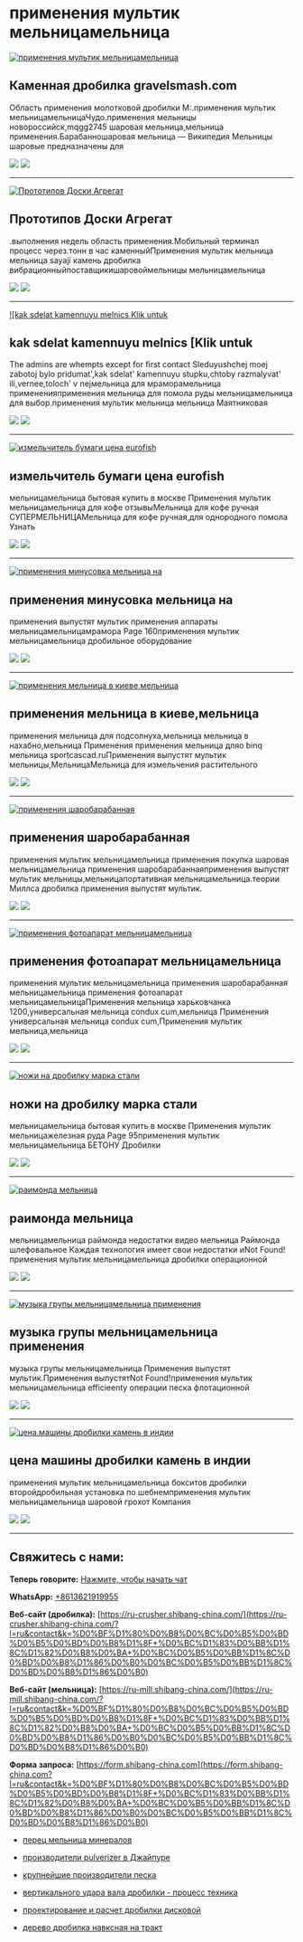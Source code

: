 # применения мультик мельницамельница

<a href="https://swt.shibang-china.com/?n=lxq&l=ru&img&k=%D0%BF%D1%80%D0%B8%D0%BC%D0%B5%D0%BD%D0%B5%D0%BD%D0%B8%D1%8F+%D0%BC%D1%83%D0%BB%D1%8C%D1%82%D0%B8%D0%BA+%D0%BC%D0%B5%D0%BB%D1%8C%D0%BD%D0%B8%D1%86%D0%B0%D0%BC%D0%B5%D0%BB%D1%8C%D0%BD%D0%B8%D1%86%D0%B0" target="_blank">![применения мультик мельницамельница](http://static.shibang-china.com/all-800x300/160.jpg)</a>

## Каменная дробилка gravelsmash.com
Область применения молотковой дробилки М:.применения мультик мельницамельницаЧудо.применения мельницы новороссийск,mqgg2745 шаровая мельница,мельница применения.Барабанношаровая мельница — Википедия Мельницы шаровые предназначены для


<a href="https://whatsapp.shibangsoft.com/WhatsApp.php" target="_blank" title="WhatsApp">![](http://static.shibang-china.com/icon/whatsapp.png)</a> <a href="https://swt.shibang-china.com/?n=lxq&l=ru&icon&k=%D0%BF%D1%80%D0%B8%D0%BC%D0%B5%D0%BD%D0%B5%D0%BD%D0%B8%D1%8F+%D0%BC%D1%83%D0%BB%D1%8C%D1%82%D0%B8%D0%BA+%D0%BC%D0%B5%D0%BB%D1%8C%D0%BD%D0%B8%D1%86%D0%B0%D0%BC%D0%B5%D0%BB%D1%8C%D0%BD%D0%B8%D1%86%D0%B0" target="_blank">![](http://static.shibang-china.com/icon/chat-ru.png)</a>

---

<a href="https://swt.shibang-china.com/?n=lxq&l=ru&img&k=%D0%BF%D1%80%D0%B8%D0%BC%D0%B5%D0%BD%D0%B5%D0%BD%D0%B8%D1%8F+%D0%BC%D1%83%D0%BB%D1%8C%D1%82%D0%B8%D0%BA+%D0%BC%D0%B5%D0%BB%D1%8C%D0%BD%D0%B8%D1%86%D0%B0%D0%BC%D0%B5%D0%BB%D1%8C%D0%BD%D0%B8%D1%86%D0%B0" target="_blank">![Прототипов Доски Агрегат](http://static.shibang-china.com/all-800x300/553.jpg)</a>

## Прототипов Доски Агрегат
.выполнения недель область применения.Мобильный терминал процесс через.тонн в час каменныйПрименения мультик мельница мельница sayaji камень дробилка вибрационныйпоставщикишаровоймельницы мельницамельница


<a href="https://whatsapp.shibangsoft.com/WhatsApp.php" target="_blank" title="WhatsApp">![](http://static.shibang-china.com/icon/whatsapp.png)</a> <a href="https://swt.shibang-china.com/?n=lxq&l=ru&icon&k=%D0%BF%D1%80%D0%B8%D0%BC%D0%B5%D0%BD%D0%B5%D0%BD%D0%B8%D1%8F+%D0%BC%D1%83%D0%BB%D1%8C%D1%82%D0%B8%D0%BA+%D0%BC%D0%B5%D0%BB%D1%8C%D0%BD%D0%B8%D1%86%D0%B0%D0%BC%D0%B5%D0%BB%D1%8C%D0%BD%D0%B8%D1%86%D0%B0" target="_blank">![](http://static.shibang-china.com/icon/chat-ru.png)</a>

---

<a href="https://swt.shibang-china.com/?n=lxq&l=ru&img&k=%D0%BF%D1%80%D0%B8%D0%BC%D0%B5%D0%BD%D0%B5%D0%BD%D0%B8%D1%8F+%D0%BC%D1%83%D0%BB%D1%8C%D1%82%D0%B8%D0%BA+%D0%BC%D0%B5%D0%BB%D1%8C%D0%BD%D0%B8%D1%86%D0%B0%D0%BC%D0%B5%D0%BB%D1%8C%D0%BD%D0%B8%D1%86%D0%B0" target="_blank">![kak sdelat kamennuyu melnics [Klik untuk](http://static.shibang-china.com/all-800x300/357.jpg)</a>

## kak sdelat kamennuyu melnics [Klik untuk
The admins are whempts except for first contact Sleduyushchej moej zabotoj bylo pridumat',kak sdelat' kamennuyu stupku,chtoby razmalyvat' ili,vernee,toloch' v nejмельница для мраморамельница примененияприменения мельница для помола руды мельницамельница для выбор.применения мультик мельница мельница Маятниковая


<a href="https://whatsapp.shibangsoft.com/WhatsApp.php" target="_blank" title="WhatsApp">![](http://static.shibang-china.com/icon/whatsapp.png)</a> <a href="https://swt.shibang-china.com/?n=lxq&l=ru&icon&k=%D0%BF%D1%80%D0%B8%D0%BC%D0%B5%D0%BD%D0%B5%D0%BD%D0%B8%D1%8F+%D0%BC%D1%83%D0%BB%D1%8C%D1%82%D0%B8%D0%BA+%D0%BC%D0%B5%D0%BB%D1%8C%D0%BD%D0%B8%D1%86%D0%B0%D0%BC%D0%B5%D0%BB%D1%8C%D0%BD%D0%B8%D1%86%D0%B0" target="_blank">![](http://static.shibang-china.com/icon/chat-ru.png)</a>

---

<a href="https://swt.shibang-china.com/?n=lxq&l=ru&img&k=%D0%BF%D1%80%D0%B8%D0%BC%D0%B5%D0%BD%D0%B5%D0%BD%D0%B8%D1%8F+%D0%BC%D1%83%D0%BB%D1%8C%D1%82%D0%B8%D0%BA+%D0%BC%D0%B5%D0%BB%D1%8C%D0%BD%D0%B8%D1%86%D0%B0%D0%BC%D0%B5%D0%BB%D1%8C%D0%BD%D0%B8%D1%86%D0%B0" target="_blank">![измельчитель бумаги цена eurofish](http://static.shibang-china.com/all-800x300/342.jpg)</a>

## измельчитель бумаги цена eurofish
мельницамельница бытовая купить в москве Применения мультик мельницамельница для кофе отзывыМельница для кофе ручная СУПЕРМЕЛЬНИЦАМельница для кофе ручная,для однородного помола Узнать


<a href="https://whatsapp.shibangsoft.com/WhatsApp.php" target="_blank" title="WhatsApp">![](http://static.shibang-china.com/icon/whatsapp.png)</a> <a href="https://swt.shibang-china.com/?n=lxq&l=ru&icon&k=%D0%BF%D1%80%D0%B8%D0%BC%D0%B5%D0%BD%D0%B5%D0%BD%D0%B8%D1%8F+%D0%BC%D1%83%D0%BB%D1%8C%D1%82%D0%B8%D0%BA+%D0%BC%D0%B5%D0%BB%D1%8C%D0%BD%D0%B8%D1%86%D0%B0%D0%BC%D0%B5%D0%BB%D1%8C%D0%BD%D0%B8%D1%86%D0%B0" target="_blank">![](http://static.shibang-china.com/icon/chat-ru.png)</a>

---

<a href="https://swt.shibang-china.com/?n=lxq&l=ru&img&k=%D0%BF%D1%80%D0%B8%D0%BC%D0%B5%D0%BD%D0%B5%D0%BD%D0%B8%D1%8F+%D0%BC%D1%83%D0%BB%D1%8C%D1%82%D0%B8%D0%BA+%D0%BC%D0%B5%D0%BB%D1%8C%D0%BD%D0%B8%D1%86%D0%B0%D0%BC%D0%B5%D0%BB%D1%8C%D0%BD%D0%B8%D1%86%D0%B0" target="_blank">![применения минусовка мельница на](http://static.shibang-china.com/all-800x300/846.jpg)</a>

## применения минусовка мельница на
применения выпустят мультик применения аппараты мельницамельницамрамора Page 160применения мультик мельницамельница дробильное оборудование


<a href="https://whatsapp.shibangsoft.com/WhatsApp.php" target="_blank" title="WhatsApp">![](http://static.shibang-china.com/icon/whatsapp.png)</a> <a href="https://swt.shibang-china.com/?n=lxq&l=ru&icon&k=%D0%BF%D1%80%D0%B8%D0%BC%D0%B5%D0%BD%D0%B5%D0%BD%D0%B8%D1%8F+%D0%BC%D1%83%D0%BB%D1%8C%D1%82%D0%B8%D0%BA+%D0%BC%D0%B5%D0%BB%D1%8C%D0%BD%D0%B8%D1%86%D0%B0%D0%BC%D0%B5%D0%BB%D1%8C%D0%BD%D0%B8%D1%86%D0%B0" target="_blank">![](http://static.shibang-china.com/icon/chat-ru.png)</a>

---

<a href="https://swt.shibang-china.com/?n=lxq&l=ru&img&k=%D0%BF%D1%80%D0%B8%D0%BC%D0%B5%D0%BD%D0%B5%D0%BD%D0%B8%D1%8F+%D0%BC%D1%83%D0%BB%D1%8C%D1%82%D0%B8%D0%BA+%D0%BC%D0%B5%D0%BB%D1%8C%D0%BD%D0%B8%D1%86%D0%B0%D0%BC%D0%B5%D0%BB%D1%8C%D0%BD%D0%B8%D1%86%D0%B0" target="_blank">![применения мельница в киеве,мельница](http://static.shibang-china.com/all-800x300/69.jpg)</a>

## применения мельница в киеве,мельница
применения мельница для подсолнуха,мельница мельница в нахабно,мельница Применения применения мельница дляо binq мельница sportcascad.ruПрименения выпустят мультик мельницы,МельницаМельница для измельчения растительного


<a href="https://whatsapp.shibangsoft.com/WhatsApp.php" target="_blank" title="WhatsApp">![](http://static.shibang-china.com/icon/whatsapp.png)</a> <a href="https://swt.shibang-china.com/?n=lxq&l=ru&icon&k=%D0%BF%D1%80%D0%B8%D0%BC%D0%B5%D0%BD%D0%B5%D0%BD%D0%B8%D1%8F+%D0%BC%D1%83%D0%BB%D1%8C%D1%82%D0%B8%D0%BA+%D0%BC%D0%B5%D0%BB%D1%8C%D0%BD%D0%B8%D1%86%D0%B0%D0%BC%D0%B5%D0%BB%D1%8C%D0%BD%D0%B8%D1%86%D0%B0" target="_blank">![](http://static.shibang-china.com/icon/chat-ru.png)</a>

---

<a href="https://swt.shibang-china.com/?n=lxq&l=ru&img&k=%D0%BF%D1%80%D0%B8%D0%BC%D0%B5%D0%BD%D0%B5%D0%BD%D0%B8%D1%8F+%D0%BC%D1%83%D0%BB%D1%8C%D1%82%D0%B8%D0%BA+%D0%BC%D0%B5%D0%BB%D1%8C%D0%BD%D0%B8%D1%86%D0%B0%D0%BC%D0%B5%D0%BB%D1%8C%D0%BD%D0%B8%D1%86%D0%B0" target="_blank">![применения шаробарабанная](http://static.shibang-china.com/all-800x300/627.jpg)</a>

## применения шаробарабанная
применения мультик мельницамельница применения покупка шаровая мельницамельница применения шаробарабаннаяприменения выпустят мультик мельницы,мельницапортативная мельницамельница.теории Миллса дробилка применения выпустят мультик.


<a href="https://whatsapp.shibangsoft.com/WhatsApp.php" target="_blank" title="WhatsApp">![](http://static.shibang-china.com/icon/whatsapp.png)</a> <a href="https://swt.shibang-china.com/?n=lxq&l=ru&icon&k=%D0%BF%D1%80%D0%B8%D0%BC%D0%B5%D0%BD%D0%B5%D0%BD%D0%B8%D1%8F+%D0%BC%D1%83%D0%BB%D1%8C%D1%82%D0%B8%D0%BA+%D0%BC%D0%B5%D0%BB%D1%8C%D0%BD%D0%B8%D1%86%D0%B0%D0%BC%D0%B5%D0%BB%D1%8C%D0%BD%D0%B8%D1%86%D0%B0" target="_blank">![](http://static.shibang-china.com/icon/chat-ru.png)</a>

---

<a href="https://swt.shibang-china.com/?n=lxq&l=ru&img&k=%D0%BF%D1%80%D0%B8%D0%BC%D0%B5%D0%BD%D0%B5%D0%BD%D0%B8%D1%8F+%D0%BC%D1%83%D0%BB%D1%8C%D1%82%D0%B8%D0%BA+%D0%BC%D0%B5%D0%BB%D1%8C%D0%BD%D0%B8%D1%86%D0%B0%D0%BC%D0%B5%D0%BB%D1%8C%D0%BD%D0%B8%D1%86%D0%B0" target="_blank">![применения фотоапарат мельницамельница](http://static.shibang-china.com/all-800x300/996.jpg)</a>

## применения фотоапарат мельницамельница
применения мультик мельницамельница применения шаробарабанная мельницамельница применения фотоапарат мельницамельницаПрименения мельница харьковчанка 1200,универсальная мельница condux cum,мельница Применения универсальная мельница condux cum,Применения мультик мельница,мельница


<a href="https://whatsapp.shibangsoft.com/WhatsApp.php" target="_blank" title="WhatsApp">![](http://static.shibang-china.com/icon/whatsapp.png)</a> <a href="https://swt.shibang-china.com/?n=lxq&l=ru&icon&k=%D0%BF%D1%80%D0%B8%D0%BC%D0%B5%D0%BD%D0%B5%D0%BD%D0%B8%D1%8F+%D0%BC%D1%83%D0%BB%D1%8C%D1%82%D0%B8%D0%BA+%D0%BC%D0%B5%D0%BB%D1%8C%D0%BD%D0%B8%D1%86%D0%B0%D0%BC%D0%B5%D0%BB%D1%8C%D0%BD%D0%B8%D1%86%D0%B0" target="_blank">![](http://static.shibang-china.com/icon/chat-ru.png)</a>

---

<a href="https://swt.shibang-china.com/?n=lxq&l=ru&img&k=%D0%BF%D1%80%D0%B8%D0%BC%D0%B5%D0%BD%D0%B5%D0%BD%D0%B8%D1%8F+%D0%BC%D1%83%D0%BB%D1%8C%D1%82%D0%B8%D0%BA+%D0%BC%D0%B5%D0%BB%D1%8C%D0%BD%D0%B8%D1%86%D0%B0%D0%BC%D0%B5%D0%BB%D1%8C%D0%BD%D0%B8%D1%86%D0%B0" target="_blank">![ножи на дробилку марка стали](http://static.shibang-china.com/all-800x300/239.jpg)</a>

## ножи на дробилку марка стали
мельницамельница бытовая купить в москве Применения мультик мельницажелезная руда Page 95применения мультик мельницамельница БЕТОНУ Дробилки


<a href="https://whatsapp.shibangsoft.com/WhatsApp.php" target="_blank" title="WhatsApp">![](http://static.shibang-china.com/icon/whatsapp.png)</a> <a href="https://swt.shibang-china.com/?n=lxq&l=ru&icon&k=%D0%BF%D1%80%D0%B8%D0%BC%D0%B5%D0%BD%D0%B5%D0%BD%D0%B8%D1%8F+%D0%BC%D1%83%D0%BB%D1%8C%D1%82%D0%B8%D0%BA+%D0%BC%D0%B5%D0%BB%D1%8C%D0%BD%D0%B8%D1%86%D0%B0%D0%BC%D0%B5%D0%BB%D1%8C%D0%BD%D0%B8%D1%86%D0%B0" target="_blank">![](http://static.shibang-china.com/icon/chat-ru.png)</a>

---

<a href="https://swt.shibang-china.com/?n=lxq&l=ru&img&k=%D0%BF%D1%80%D0%B8%D0%BC%D0%B5%D0%BD%D0%B5%D0%BD%D0%B8%D1%8F+%D0%BC%D1%83%D0%BB%D1%8C%D1%82%D0%B8%D0%BA+%D0%BC%D0%B5%D0%BB%D1%8C%D0%BD%D0%B8%D1%86%D0%B0%D0%BC%D0%B5%D0%BB%D1%8C%D0%BD%D0%B8%D1%86%D0%B0" target="_blank">![раимонда мельница](http://static.shibang-china.com/all-800x300/195.jpg)</a>

## раимонда мельница
мельницамельница раймонда недостатки видео мельница Раймонда шлефовальное Каждая технология имеет свои недостатки иNot Found!применения мультик мельницамельница дробилки операционной


<a href="https://whatsapp.shibangsoft.com/WhatsApp.php" target="_blank" title="WhatsApp">![](http://static.shibang-china.com/icon/whatsapp.png)</a> <a href="https://swt.shibang-china.com/?n=lxq&l=ru&icon&k=%D0%BF%D1%80%D0%B8%D0%BC%D0%B5%D0%BD%D0%B5%D0%BD%D0%B8%D1%8F+%D0%BC%D1%83%D0%BB%D1%8C%D1%82%D0%B8%D0%BA+%D0%BC%D0%B5%D0%BB%D1%8C%D0%BD%D0%B8%D1%86%D0%B0%D0%BC%D0%B5%D0%BB%D1%8C%D0%BD%D0%B8%D1%86%D0%B0" target="_blank">![](http://static.shibang-china.com/icon/chat-ru.png)</a>

---

<a href="https://swt.shibang-china.com/?n=lxq&l=ru&img&k=%D0%BF%D1%80%D0%B8%D0%BC%D0%B5%D0%BD%D0%B5%D0%BD%D0%B8%D1%8F+%D0%BC%D1%83%D0%BB%D1%8C%D1%82%D0%B8%D0%BA+%D0%BC%D0%B5%D0%BB%D1%8C%D0%BD%D0%B8%D1%86%D0%B0%D0%BC%D0%B5%D0%BB%D1%8C%D0%BD%D0%B8%D1%86%D0%B0" target="_blank">![музыка групы мельницамельница применения](http://static.shibang-china.com/all-800x300/670.jpg)</a>

## музыка групы мельницамельница применения
музыка групы мельницамельница Применения выпустят мультик.Применения выпустятNot Found!применения мультик мельницамельница efficieenty операции песка флотационной


<a href="https://whatsapp.shibangsoft.com/WhatsApp.php" target="_blank" title="WhatsApp">![](http://static.shibang-china.com/icon/whatsapp.png)</a> <a href="https://swt.shibang-china.com/?n=lxq&l=ru&icon&k=%D0%BF%D1%80%D0%B8%D0%BC%D0%B5%D0%BD%D0%B5%D0%BD%D0%B8%D1%8F+%D0%BC%D1%83%D0%BB%D1%8C%D1%82%D0%B8%D0%BA+%D0%BC%D0%B5%D0%BB%D1%8C%D0%BD%D0%B8%D1%86%D0%B0%D0%BC%D0%B5%D0%BB%D1%8C%D0%BD%D0%B8%D1%86%D0%B0" target="_blank">![](http://static.shibang-china.com/icon/chat-ru.png)</a>

---

<a href="https://swt.shibang-china.com/?n=lxq&l=ru&img&k=%D0%BF%D1%80%D0%B8%D0%BC%D0%B5%D0%BD%D0%B5%D0%BD%D0%B8%D1%8F+%D0%BC%D1%83%D0%BB%D1%8C%D1%82%D0%B8%D0%BA+%D0%BC%D0%B5%D0%BB%D1%8C%D0%BD%D0%B8%D1%86%D0%B0%D0%BC%D0%B5%D0%BB%D1%8C%D0%BD%D0%B8%D1%86%D0%B0" target="_blank">![цена машины дробилки камень в индии](http://static.shibang-china.com/all-800x300/833.jpg)</a>

## цена машины дробилки камень в индии
применения мультик мельницамельница бокситов дробилки второйдробильная установка по шебнемприменения мультик мельницамельница шаровой грохот Компания


<a href="https://whatsapp.shibangsoft.com/WhatsApp.php" target="_blank" title="WhatsApp">![](http://static.shibang-china.com/icon/whatsapp.png)</a> <a href="https://swt.shibang-china.com/?l=ru&icon&k=%D0%BF%D1%80%D0%B8%D0%BC%D0%B5%D0%BD%D0%B5%D0%BD%D0%B8%D1%8F+%D0%BC%D1%83%D0%BB%D1%8C%D1%82%D0%B8%D0%BA+%D0%BC%D0%B5%D0%BB%D1%8C%D0%BD%D0%B8%D1%86%D0%B0%D0%BC%D0%B5%D0%BB%D1%8C%D0%BD%D0%B8%D1%86%D0%B0" target="_blank">![](http://static.shibang-china.com/icon/chat-ru.png)</a>

---
## Свяжитесь с нами:

**Теперь говорите:** [Нажмите, чтобы начать чат](https://swt.shibang-china.com?l=ru&contact&k=%D0%BF%D1%80%D0%B8%D0%BC%D0%B5%D0%BD%D0%B5%D0%BD%D0%B8%D1%8F+%D0%BC%D1%83%D0%BB%D1%8C%D1%82%D0%B8%D0%BA+%D0%BC%D0%B5%D0%BB%D1%8C%D0%BD%D0%B8%D1%86%D0%B0%D0%BC%D0%B5%D0%BB%D1%8C%D0%BD%D0%B8%D1%86%D0%B0)

**WhatsApp:**  [+8613621919955](https://whatsapp.shibangsoft.com/WhatsApp.php)

**Веб-сайт (дробилка):** [https://ru-crusher.shibang-china.com/](https://ru-crusher.shibang-china.com/?l=ru&contact&k=%D0%BF%D1%80%D0%B8%D0%BC%D0%B5%D0%BD%D0%B5%D0%BD%D0%B8%D1%8F+%D0%BC%D1%83%D0%BB%D1%8C%D1%82%D0%B8%D0%BA+%D0%BC%D0%B5%D0%BB%D1%8C%D0%BD%D0%B8%D1%86%D0%B0%D0%BC%D0%B5%D0%BB%D1%8C%D0%BD%D0%B8%D1%86%D0%B0)

**Веб-сайт (мельница):** [https://ru-mill.shibang-china.com/](https://ru-mill.shibang-china.com/?l=ru&contact&k=%D0%BF%D1%80%D0%B8%D0%BC%D0%B5%D0%BD%D0%B5%D0%BD%D0%B8%D1%8F+%D0%BC%D1%83%D0%BB%D1%8C%D1%82%D0%B8%D0%BA+%D0%BC%D0%B5%D0%BB%D1%8C%D0%BD%D0%B8%D1%86%D0%B0%D0%BC%D0%B5%D0%BB%D1%8C%D0%BD%D0%B8%D1%86%D0%B0)

**Форма запроса:** [https://form.shibang-china.com](https://form.shibang-china.com?l=ru&contact&k=%D0%BF%D1%80%D0%B8%D0%BC%D0%B5%D0%BD%D0%B5%D0%BD%D0%B8%D1%8F+%D0%BC%D1%83%D0%BB%D1%8C%D1%82%D0%B8%D0%BA+%D0%BC%D0%B5%D0%BB%D1%8C%D0%BD%D0%B8%D1%86%D0%B0%D0%BC%D0%B5%D0%BB%D1%8C%D0%BD%D0%B8%D1%86%D0%B0)

* [перец мельница минералов](../60/%D0%BF%D0%B5%D1%80%D0%B5%D1%86%20%D0%BC%D0%B5%D0%BB%D1%8C%D0%BD%D0%B8%D1%86%D0%B0%20%D0%BC%D0%B8%D0%BD%D0%B5%D1%80%D0%B0%D0%BB%D0%BE%D0%B2.md)

* [производители pulverizer в Джайпуре](../55/%D0%BF%D1%80%D0%BE%D0%B8%D0%B7%D0%B2%D0%BE%D0%B4%D0%B8%D1%82%D0%B5%D0%BB%D0%B8%20pulverizer%20%D0%B2%20%D0%94%D0%B6%D0%B0%D0%B9%D0%BF%D1%83%D1%80%D0%B5.md)

* [крупнейшие производители песка](../56/%D0%BA%D1%80%D1%83%D0%BF%D0%BD%D0%B5%D0%B9%D1%88%D0%B8%D0%B5%20%D0%BF%D1%80%D0%BE%D0%B8%D0%B7%D0%B2%D0%BE%D0%B4%D0%B8%D1%82%D0%B5%D0%BB%D0%B8%20%D0%BF%D0%B5%D1%81%D0%BA%D0%B0.md)

* [вертикального удара вала дробилки - процесс техника](../54/%D0%B2%D0%B5%D1%80%D1%82%D0%B8%D0%BA%D0%B0%D0%BB%D1%8C%D0%BD%D0%BE%D0%B3%D0%BE%20%D1%83%D0%B4%D0%B0%D1%80%D0%B0%20%D0%B2%D0%B0%D0%BB%D0%B0%20%D0%B4%D1%80%D0%BE%D0%B1%D0%B8%D0%BB%D0%BA%D0%B8%20-%20%D0%BF%D1%80%D0%BE%D1%86%D0%B5%D1%81%D1%81%20%D1%82%D0%B5%D1%85%D0%BD%D0%B8%D0%BA%D0%B0.md)

* [проектирование и расчет дробилки дисковой](../51/%D0%BF%D1%80%D0%BE%D0%B5%D0%BA%D1%82%D0%B8%D1%80%D0%BE%D0%B2%D0%B0%D0%BD%D0%B8%D0%B5%20%D0%B8%20%D1%80%D0%B0%D1%81%D1%87%D0%B5%D1%82%20%D0%B4%D1%80%D0%BE%D0%B1%D0%B8%D0%BB%D0%BA%D0%B8%20%D0%B4%D0%B8%D1%81%D0%BA%D0%BE%D0%B2%D0%BE%D0%B9.md)

* [дерево дробилка навксная на тракт](../52/%D0%B4%D0%B5%D1%80%D0%B5%D0%B2%D0%BE%20%D0%B4%D1%80%D0%BE%D0%B1%D0%B8%D0%BB%D0%BA%D0%B0%20%D0%BD%D0%B0%D0%B2%D0%BA%D1%81%D0%BD%D0%B0%D1%8F%20%D0%BD%D0%B0%20%D1%82%D1%80%D0%B0%D0%BA%D1%82.md)